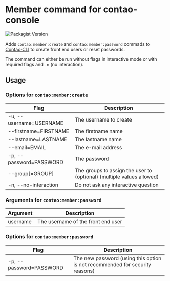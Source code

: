 # Member command for contao-console

![Packagist Version](https://img.shields.io/packagist/v/a-v-l/contao-member-console)

Adds `contao:member:create` and  `contao:member:password` commads to [Contao-CLI](https://docs.contao.org/manual/en/cli/) to create front end users or reset passwords.

The command can either be run without flags in interactive mode or with required flags and `-n` (no interaction).

## Usage

### Options for `contao:member:create`
| Flag                    | Description            |
|-------------------------|------------------------|
| -u, --username=USERNAME | The username to create |
| --firstname=FIRSTNAME   | The firstname name     |
| --lastname=LASTNAME     | The lastname name      |
| --email=EMAIL           | The e-mail address     |
| -p, --password=PASSWORD | The password           |
|     --group[=GROUP]     | The groups to assign the user to (optional) (multiple values allowed) |
| -n, --no-interaction    | Do not ask any interactive question |

### Arguments for `contao:member:password`
| Argument                | Description            |
|-------------------------|------------------------|
| username                | The username of the front end user |

### Options for `contao:member:password`
| Flag                    | Description            |
|-------------------------|------------------------|
| -p, --password=PASSWORD | The new password (using this option is not recommended for security reasons) |